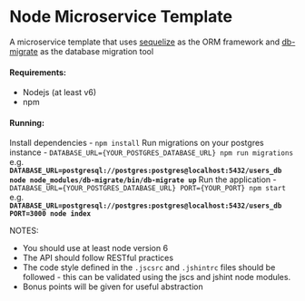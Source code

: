# Node Microservice Template

A microservice template that uses [sequelize](http://docs.sequelizejs.com/en/latest/ "Sequelize Homepage")
as the ORM framework and [db-migrate](https://db-migrate.readthedocs.io/en/latest/ "db-migrate Homepage") as 
the database migration tool

#### Requirements:
- Nodejs (at least v6)
- npm

#### Running:
Install dependencies - `npm install`
Run migrations on your postgres instance - `DATABASE_URL={YOUR_POSTGRES_DATABASE_URL} npm run migrations`
 e.g. **`DATABASE_URL=postgresql://postgres:postgres@localhost:5432/users_db node node_modules/db-migrate/bin/db-migrate up`**
Run the application - `DATABASE_URL={YOUR_POSTGRES_DATABASE_URL} PORT={YOUR_PORT} npm start`
e.g. **`DATABASE_URL=postgresql://postgres:postgres@localhost:5432/users_db PORT=3000 node index`**

 NOTES:
 - You should use at least node version 6
 - The API should follow RESTful practices
 - The code style defined in the `.jscsrc` and `.jshintrc` files should be followed - this can be validated using the jscs and jshint node modules.
 - Bonus points will be given for useful abstraction
